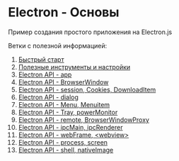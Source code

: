 # Electron - Основы
Пример создания простого приложения на Electron.js

Ветки с полезной информацией:
1. [Быстрый старт]
2. [Полезные инструменты и настройки]
3. [Electron API - app]
4. [Electron API - BrowserWindow]
5. [Electron API - session, Cookies, DownloadItem]
6. [Electron API - dialog]
7. [Electron API - Menu, Menuitem]
8. [Electron API - Tray, powerMonitor]
9. [Electron API - remote, BrowserWindowProxy]
10. [Electron API - ipcMain, ipcRenderer]
11. [Electron API - webFrame, \<webview\>]
12. [Electron API - process, screen]
13. [Electron API - shell, nativeImage]

[Быстрый старт]: https://github.com/NetWorkRoom/electron-start/tree/start 
[Полезные инструменты и настройки]: https://github.com/NetWorkRoom/electron-start/tree/tools
[Electron API - app]: https://github.com/NetWorkRoom/electron-start/tree/app
[Electron API - BrowserWindow]: https://github.com/NetWorkRoom/electron-start/tree/browserwindow
[Electron API - session, Cookies, DownloadItem]: https://github.com/NetWorkRoom/electron-start/tree/session
[Electron API - dialog]: https://github.com/NetWorkRoom/electron-start/tree/dialog
[Electron API - Menu, Menuitem]: https://github.com/NetWorkRoom/electron-start/tree/menu
[Electron API - Tray, powerMonitor]: https://github.com/NetWorkRoom/electron-start/tree/tray
[Electron API - remote, BrowserWindowProxy]: https://github.com/NetWorkRoom/electron-start/tree/remote
[Electron API - ipcMain, ipcRenderer]: https://github.com/NetWorkRoom/electron-start/tree/ipc
[Electron API - webFrame, \<webview\>]: https://github.com/NetWorkRoom/electron-start/tree/webframe
[Electron API - process, screen]: https://github.com/NetWorkRoom/electron-start/tree/process
[Electron API - shell, nativeImage]: https://github.com/NetWorkRoom/electron-start/tree/shell
